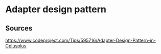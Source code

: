 # Adapter design pattern

## Sources
https://www.codeproject.com/Tips/595716/Adapter-Design-Pattern-in-Cplusplus